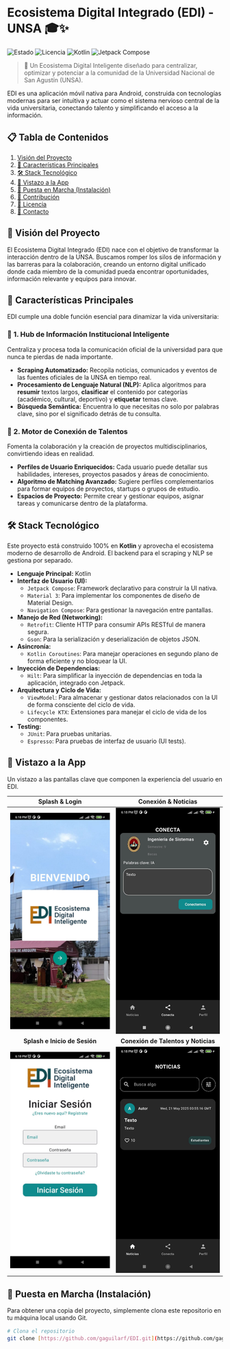 # Ecosistema Digital Integrado (EDI) - UNSA 🎓✨

![Estado](https://img.shields.io/badge/estado-en%20desarrollo-green)
![Licencia](https://img.shields.io/badge/licencia-MIT-blue)
![Kotlin](https://img.shields.io/badge/Kotlin-1.9.23-blueviolet)
![Jetpack Compose](https://img.shields.io/badge/Jetpack%20Compose-UI-0073CF)

> 🚀 Un Ecosistema Digital Inteligente diseñado para centralizar, optimizar y potenciar a la comunidad de la Universidad Nacional de San Agustín (UNSA).

EDI es una aplicación móvil nativa para Android, construida con tecnologías modernas para ser intuitiva y actuar como el sistema nervioso central de la vida universitaria, conectando talento y simplificando el acceso a la información.

## 📋 Tabla de Contenidos

1.  [Visión del Proyecto](#-visión-del-proyecto)
2.  [🌟 Características Principales](#-características-principales)
3.  [🛠️ Stack Tecnológico](#️-stack-tecnológico)
4.  [📱 Vistazo a la App](#-vistazo-a-la-app)
5.  [🚀 Puesta en Marcha (Instalación)](#-puesta-en-marcha-instalación)
6.  [🤝 Contribución](#-contribución)
7.  [📄 Licencia](#-licencia)
8.  [📧 Contacto](#-contacto)

## 🎯 Visión del Proyecto

El Ecosistema Digital Integrado (EDI) nace con el objetivo de transformar la interacción dentro de la UNSA. Buscamos romper los silos de información y las barreras para la colaboración, creando un entorno digital unificado donde cada miembro de la comunidad pueda encontrar oportunidades, información relevante y equipos para innovar.

## 🌟 Características Principales

EDI cumple una doble función esencial para dinamizar la vida universitaria:

### 🧠 **1. Hub de Información Institucional Inteligente**

Centraliza y procesa toda la comunicación oficial de la universidad para que nunca te pierdas de nada importante.

* **Scraping Automatizado:** Recopila noticias, comunicados y eventos de las fuentes oficiales de la UNSA en tiempo real.
* **Procesamiento de Lenguaje Natural (NLP):** Aplica algoritmos para **resumir** textos largos, **clasificar** el contenido por categorías (académico, cultural, deportivo) y **etiquetar** temas clave.
* **Búsqueda Semántica:** Encuentra lo que necesitas no solo por palabras clave, sino por el significado detrás de tu consulta.

### 🤝 **2. Motor de Conexión de Talentos**

Fomenta la colaboración y la creación de proyectos multidisciplinarios, convirtiendo ideas en realidad.

* **Perfiles de Usuario Enriquecidos:** Cada usuario puede detallar sus habilidades, intereses, proyectos pasados y áreas de conocimiento.
* **Algoritmo de Matching Avanzado:** Sugiere perfiles complementarios para formar equipos de proyectos, startups o grupos de estudio.
* **Espacios de Proyecto:** Permite crear y gestionar equipos, asignar tareas y comunicarse dentro de la plataforma.

## 🛠️ Stack Tecnológico

Este proyecto está construido 100% en **Kotlin** y aprovecha el ecosistema moderno de desarrollo de Android. El backend para el scraping y NLP se gestiona por separado.

* **Lenguaje Principal:** Kotlin
* **Interfaz de Usuario (UI):**
  * `Jetpack Compose`: Framework declarativo para construir la UI nativa.
  * `Material 3`: Para implementar los componentes de diseño de Material Design.
  * `Navigation Compose`: Para gestionar la navegación entre pantallas.
* **Manejo de Red (Networking):**
  * `Retrofit`: Cliente HTTP para consumir APIs RESTful de manera segura.
  * `Gson`: Para la serialización y deserialización de objetos JSON.
* **Asincronía:**
  * `Kotlin Coroutines`: Para manejar operaciones en segundo plano de forma eficiente y no bloquear la UI.
* **Inyección de Dependencias:**
  * `Hilt`: Para simplificar la inyección de dependencias en toda la aplicación, integrado con Jetpack.
* **Arquitectura y Ciclo de Vida:**
  * `ViewModel`: Para almacenar y gestionar datos relacionados con la UI de forma consciente del ciclo de vida.
  * `Lifecycle KTX`: Extensiones para manejar el ciclo de vida de los componentes.
* **Testing:**
  * `JUnit`: Para pruebas unitarias.
  * `Espresso`: Para pruebas de interfaz de usuario (UI tests).

## 📱 Vistazo a la App

Un vistazo a las pantallas clave que componen la experiencia del usuario en EDI.

| Splash & Login | Conexión & Noticias |
| :---: | :---: |
| ![Pantalla de Splash](https://raw.githubusercontent.com/gaguilarf/EDI/master/assets/splash.jpg) | ![Pantalla de Conexión de Talentos](https://raw.githubusercontent.com/gaguilarf/EDI/master/assets/conecta.jpg) |
| **Splash e Inicio de Sesión** | **Conexión de Talentos y Noticias** |
| ![Pantalla de Login](https://raw.githubusercontent.com/gaguilarf/EDI/master/assets/login.jpg) | ![Pantalla de Noticias](https://raw.githubusercontent.com/gaguilarf/EDI/master/assets/noticias.jpg) |

## 🚀 Puesta en Marcha (Instalación)

Para obtener una copia del proyecto, simplemente clona este repositorio en tu máquina local usando Git.

```bash
# Clona el repositorio
git clone [https://github.com/gaguilarf/EDI.git](https://github.com/gaguilarf/EDI.git)